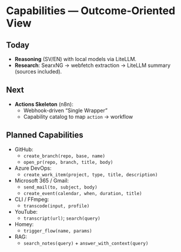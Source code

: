 # Capabilities — Outcome-Oriented View

## Today
- **Reasoning** (SV/EN) with local models via LiteLLM.
- **Research**: SearxNG → webfetch extraction → LiteLLM summary (sources included).

## Next
- **Actions Skeleton** (n8n):
  - Webhook-driven “Single Wrapper”
  - Capability catalog to map `action` → workflow

## Planned Capabilities
- GitHub:
  - `create_branch(repo, base, name)`
  - `open_pr(repo, branch, title, body)`
- Azure DevOps:
  - `create_work_item(project, type, title, description)`
- Microsoft 365 / Gmail:
  - `send_mail(to, subject, body)`
  - `create_event(calendar, when, duration, title)`
- CLI / FFmpeg:
  - `transcode(input, profile)`
- YouTube:
  - `transcript(url)`; `search(query)`
- Homey:
  - `trigger_flow(name, params)`
- RAG:
  - `search_notes(query)` + `answer_with_context(query)`

